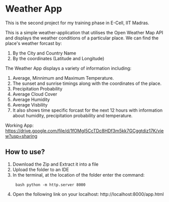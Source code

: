 # Weather App
This is the second project for my training phase in E-Cell, IIT Madras. 

This is a simple weather-application that utilises the Open Weather Map API and displays the weather conditions of a particular place. 
We can find the place's weather forcast by:
1. By the City and Country Name
2. By the coordinates (Latitude and Longitude)

The Weather App displays a variety of information including:
1. Average, Minnimum and Maximum Temperature.
2. The sunset and sunrise timings along with the coordinates of the place.
3. Precipitation Probability
4. Average Cloud Cover
5. Average Humidity
6. Average Visbility
7. It also shows time specific forcast for the next 12 hours with information about humidity, precipitation probability and temperature.  


Working App: https://drive.google.com/file/d/1fOMgI5CcTDc8HDf3m5kk7GCggtdiz17K/view?usp=sharing

## How to use?
1. Download the Zip and Extract it into a file
2. Upload the folder to an IDE
3. In the terminal, at the location of the folder enter the command: <pre> ```bash python -m http.server 8000 ``` </pre>
4. Open the following link on your localhost: http://localhost:8000/app.html
